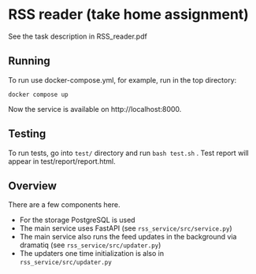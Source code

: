 # RSS reader (take home assignment)

See the task description in RSS_reader.pdf

## Running

To run use docker-compose.yml, for example, run in the top directory:
```
docker compose up
```
Now the service is available on http://localhost:8000.

## Testing

To run tests, go into `test/` directory and run `bash test.sh` . Test report will appear in test/report/report.html.

## Overview

There are a few components here.

- For the storage PostgreSQL is used
- The main service uses FastAPI (see `rss_service/src/service.py`)
- The main service also runs the feed updates in the background via dramatiq (see `rss_service/src/updater.py`)
- The updaters one time initialization is also in `rss_service/src/updater.py`